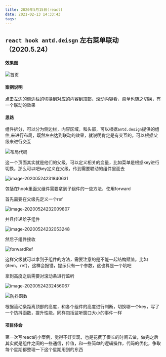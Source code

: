 ```yaml
---
title: 2020年5月15日(react)
date: 2021-02-13 14:33:43
tags:
---
```

## `react hook antd.deisgn` 左右菜单联动（2020.5.24）

#### **效果图**

![首页](image-20200524230959499.png)

#### **案例说明**

点击左边的侧边栏的切换到对应的内容到顶部，滚动内容看，菜单也随之切换，有一个联动的效果

#### 思路

组件拆分，可以分为侧边栏，内容区域，和头部，可以根据`antd.design`提供的组件,来进行布局，既然左右达到联动的效果，就说明肯定是有交互的，可以根据父级来进行交互

![布局代码](image-20200524231626179.png)

这一个页面其实就是他们的父级，可以定义相关的变量，比如菜单是根据key进行切换，那么可以吧key定义在父级，传到需要联动的组件里面去

![image-20200524231840631](image-20200524231840631.png)

包括在hook里面父组件需要拿到子组件的一些方法，使用forward

首先需要在父级先定义一个ref

![image-20200524232009807](image-20200524232009807.png)

并且传递给子组件

![image-20200524232053248](image-20200524232053248.png)

然后子组件接收

![forwardRef](image-20200524232127463.png)

这样父级就可以拿到子组件的方法，需要注意的是不能一起结构赋值，比如{item，ref}，这样会报错，提示只有一个参数，这也算是一个坑吧

拿到高度之后需要对滚动条进行监听

![image-20200524232456067](image-20200524232456067.png)

![防抖函数](image-20200524232518139.png)

根据滚动条距离顶部的高度，和各个组件的高度进行判断，切换哪一个key，写了一个防抖函数，提升性能，同样包括监听窗口大小的事件一样



#### 项目体会

第一次写react的小案例，觉得不好实现，也是花费了很长的时间去做，做完之后其实就是组件之间的一些通信，传值，和一些简单的逻辑操作，代码的优化，争取每个星期都整理一下这个星期用到的东西